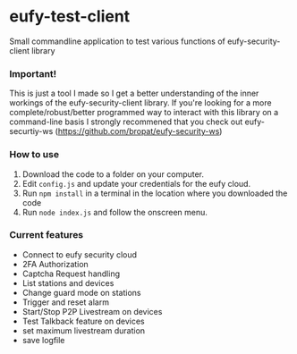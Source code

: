 # eufy-test-client
Small commandline application to test various functions of eufy-security-client library

### Important!

This is just a tool I made so I get a better understanding of the inner workings of the eufy-security-client library.
If you're looking for a more complete/robust/better programmed way to interact with this library on a command-line basis I strongly recommened that you check out eufy-securtiy-ws (https://github.com/bropat/eufy-security-ws)

### How to use

1. Download the code to a folder on your computer.
2. Edit `config.js` and update your credentials for the eufy cloud.
3. Run `npm install` in a terminal in the location where you downloaded the code
4. Run `node index.js` and follow the onscreen menu.

### Current features
- Connect to eufy security cloud
- 2FA Authorization
- Captcha Request handling
- List stations and devices
- Change guard mode on stations
- Trigger and reset alarm
- Start/Stop P2P Livestream on devices
- Test Talkback feature on devices
- set maximum livestream duration
- save logfile


